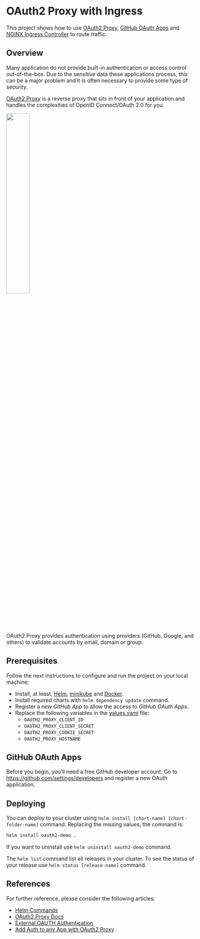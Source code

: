 # OAuth2 Proxy with Ingress

This project shows how to use [OAuth2 Proxy](https://oauth2-proxy.github.io/oauth2-proxy/), [GitHub OAuth Apps](https://github.com/settings/developers) and [NGINX Ingress Controller](https://kubernetes.github.io/ingress-nginx/) to route traffic.

## Overview

Many application do not provide built-in authentication or access control out-of-the-box.
Due to the sensitive data these applications process, this can be a major problem and it is often necessary to provide some type of security.

[OAuth2 Proxy](https://oauth2-proxy.github.io/oauth2-proxy/) is a reverse proxy that sits in front of your application and handles the complexities of OpenID Connect/OAuth 2.0 for you.

<img src="https://developer.okta.com/assets-jekyll/blog/add-auth-to-any-app-with-oauth2-proxy/oauth2-proxy-diagram-09c03e3355965bf4d0f8d26911206e015d448b8802f86237a8a17701c173d04e.jpg" width=35% height=35%>

OAuth2 Proxy provides authentication using providers (GitHub, Google, and others) to validate accounts by email, domain or group.

## Prerequisites

Follow the next instructions to configure and run the project on your local machine:

- Install, at least, [Helm](https://helm.sh/), [minikube](https://minikube.sigs.k8s.io/) and [Docker](https://www.docker.com/).
- Install required charts with `helm dependency update` command.
- Register a new *GitHub App* to allow the access to *GitHub OAuth Apps*.
- Replace the following variables in the [values.yaml](values.yaml) file:
  - `OAUTH2_PROXY_CLIENT_ID`
  - `OAUTH2_PROXY_CLIENT_SECRET`
  - `OAUTH2_PROXY_COOKIE_SECRET`
  - `OAUTH2_PROXY_HOSTNAME`

## GitHub OAuth Apps

Before you begin, you’ll need a free GitHub developer account.
Go to <https://github.com/settings/developers> and register a new OAuth application.

## Deploying

You can deploy to your cluster using `helm install [chart-name] [chart-folder-name]` command.
Replacing the missing values, the command is:

```bash
helm install oauth2-demo .
```

If you want to uninstall use `helm uninstall oauth2-demo` command.

The `helm list` command list all releases in your cluster.
To see the status of your release use `helm status [release-name]` command.

## References

For further reference, please consider the following articles:

- [Helm Commands](https://helm.sh/docs/helm/)
- [OAuth2 Proxy Docs](https://oauth2-proxy.github.io/oauth2-proxy/docs/)
- [External OAUTH Authentication](https://kubernetes.github.io/ingress-nginx/examples/auth/oauth-external-auth/)
- [Add Auth to any App with OAuth2 Proxy](https://developer.okta.com/blog/2022/07/14/add-auth-to-any-app-with-oauth2-proxy#is-oauth2-proxy-right-for-your-application)
